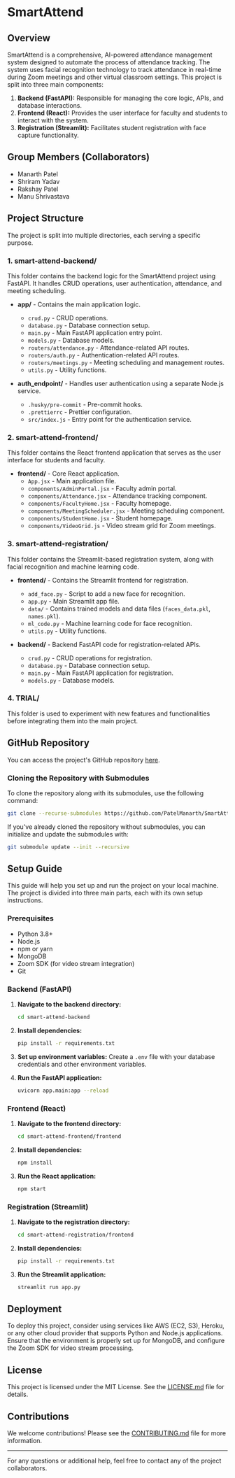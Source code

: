 
# SmartAttend

## Overview

SmartAttend is a comprehensive, AI-powered attendance management system designed to automate the process of attendance tracking. The system uses facial recognition technology to track attendance in real-time during Zoom meetings and other virtual classroom settings. This project is split into three main components:

1. **Backend (FastAPI):** Responsible for managing the core logic, APIs, and database interactions.
2. **Frontend (React):** Provides the user interface for faculty and students to interact with the system.
3. **Registration (Streamlit):** Facilitates student registration with face capture functionality.

## Group Members (Collaborators)

- Manarth Patel
- Shriram Yadav
- Rakshay Patel
- Manu Shrivastava

## Project Structure

The project is split into multiple directories, each serving a specific purpose.

### 1. **smart-attend-backend/**
This folder contains the backend logic for the SmartAttend project using FastAPI. It handles CRUD operations, user authentication, attendance, and meeting scheduling.

- **app/** - Contains the main application logic.
  - `crud.py` - CRUD operations.
  - `database.py` - Database connection setup.
  - `main.py` - Main FastAPI application entry point.
  - `models.py` - Database models.
  - `routers/attendance.py` - Attendance-related API routes.
  - `routers/auth.py` - Authentication-related API routes.
  - `routers/meetings.py` - Meeting scheduling and management routes.
  - `utils.py` - Utility functions.
  
- **auth_endpoint/** - Handles user authentication using a separate Node.js service.
  - `.husky/pre-commit` - Pre-commit hooks.
  - `.prettierrc` - Prettier configuration.
  - `src/index.js` - Entry point for the authentication service.

### 2. **smart-attend-frontend/**
This folder contains the React frontend application that serves as the user interface for students and faculty.

- **frontend/** - Core React application.
  - `App.jsx` - Main application file.
  - `components/AdminPortal.jsx` - Faculty admin portal.
  - `components/Attendance.jsx` - Attendance tracking component.
  - `components/FacultyHome.jsx` - Faculty homepage.
  - `components/MeetingScheduler.jsx` - Meeting scheduling component.
  - `components/StudentHome.jsx` - Student homepage.
  - `components/VideoGrid.js` - Video stream grid for Zoom meetings.

### 3. **smart-attend-registration/**
This folder contains the Streamlit-based registration system, along with facial recognition and machine learning code.

- **frontend/** - Contains the Streamlit frontend for registration.
  - `add_face.py` - Script to add a new face for recognition.
  - `app.py` - Main Streamlit app file.
  - `data/` - Contains trained models and data files (`faces_data.pkl`, `names.pkl`).
  - `ml_code.py` - Machine learning code for face recognition.
  - `utils.py` - Utility functions.
  
- **backend/** - Backend FastAPI code for registration-related APIs.
  - `crud.py` - CRUD operations for registration.
  - `database.py` - Database connection setup.
  - `main.py` - Main FastAPI application for registration.
  - `models.py` - Database models.

### 4. **TRIAL/**
This folder is used to experiment with new features and functionalities before integrating them into the main project.

## GitHub Repository

You can access the project's GitHub repository [here](https://github.com/PatelManarth/SmartAttend.git).

### Cloning the Repository with Submodules

To clone the repository along with its submodules, use the following command:

```bash
git clone --recurse-submodules https://github.com/PatelManarth/SmartAttend.git
```

If you've already cloned the repository without submodules, you can initialize and update the submodules with:

```bash
git submodule update --init --recursive
```

## Setup Guide

This guide will help you set up and run the project on your local machine. The project is divided into three main parts, each with its own setup instructions.

### Prerequisites

- Python 3.8+
- Node.js
- npm or yarn
- MongoDB
- Zoom SDK (for video stream integration)
- Git

### Backend (FastAPI)

1. **Navigate to the backend directory:**
   ```bash
   cd smart-attend-backend
   ```

2. **Install dependencies:**
   ```bash
   pip install -r requirements.txt
   ```

3. **Set up environment variables:**
   Create a `.env` file with your database credentials and other environment variables.

4. **Run the FastAPI application:**
   ```bash
   uvicorn app.main:app --reload
   ```

### Frontend (React)

1. **Navigate to the frontend directory:**
   ```bash
   cd smart-attend-frontend/frontend
   ```

2. **Install dependencies:**
   ```bash
   npm install
   ```

3. **Run the React application:**
   ```bash
   npm start
   ```

### Registration (Streamlit)

1. **Navigate to the registration directory:**
   ```bash
   cd smart-attend-registration/frontend
   ```

2. **Install dependencies:**
   ```bash
   pip install -r requirements.txt
   ```

3. **Run the Streamlit application:**
   ```bash
   streamlit run app.py
   ```

## Deployment

To deploy this project, consider using services like AWS (EC2, S3), Heroku, or any other cloud provider that supports Python and Node.js applications. Ensure that the environment is properly set up for MongoDB, and configure the Zoom SDK for video stream processing.

## License

This project is licensed under the MIT License. See the [LICENSE.md](smart-attend-backend/auth_endpoint/LICENSE.md) file for details.

## Contributions

We welcome contributions! Please see the [CONTRIBUTING.md](smart-attend-backend/auth_endpoint/CONTRIBUTING.md) file for more information.

---

For any questions or additional help, feel free to contact any of the project collaborators.
